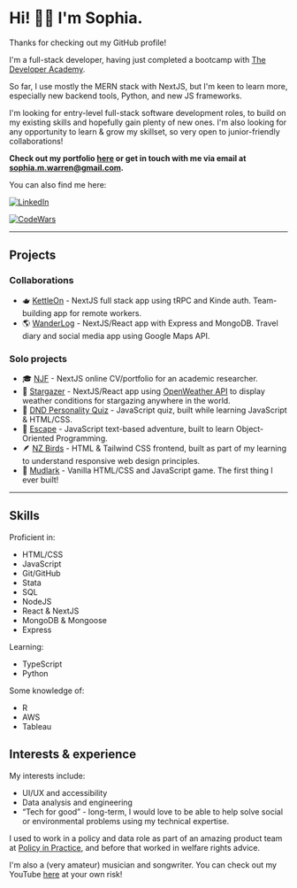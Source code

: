 # Hi! 👋🏻 I'm Sophia.
Thanks for checking out my GitHub profile!

I'm a full-stack developer, having just completed a bootcamp with [The Developer Academy](https://thedeveloperacademy.com/).

So far, I use mostly the MERN stack with NextJS, but I'm keen to learn more, especially new backend tools, Python, and new JS frameworks.

I'm looking for entry-level full-stack software development roles, to build on my existing skills and hopefully gain plenty of new ones.
I'm also looking for any opportunity to learn & grow my skillset, so very open to junior-friendly collaborations!

**Check out my portfolio [here](https://phianova.github.io/portfolio) or get in touch with me via email at sophia.m.warren@gmail.com.**

You can also find me here:

[![LinkedIn](https://img.shields.io/badge/LinkedIn-0A66C2?style=for-the-badge&logo=LinkedIn&logoColor=white)](https://www.linkedin.com/in/sophia-warren-48207913b/)

[![CodeWars](https://www.codewars.com/users/phianova/badges/small)](https://www.codewars.com/users/phianova)

___

## Projects

### Collaborations
- 🫖 [KettleOn](https://kettle-on.vercel.app/) - NextJS full stack app using tRPC and Kinde auth. Team-building app for remote workers.
- 🌎 [WanderLog](https://wanderlogfront.vercel.app/) - NextJS/React app with Express and MongoDB. Travel diary and social media app using Google Maps API.

### Solo projects
- 🎓 [NJF](https://phianova.github.io/njf) - NextJS online CV/portfolio for an academic researcher.
- 🌟 [Stargazer](https://stargazer-puce.vercel.app/) - NextJS/React app using [OpenWeather API](https://openweathermap.org/api) to display weather conditions for stargazing anywhere in the world.
- 🐉 [DND Personality Quiz](https://phianova.github.io/dnd-quiz/) - JavaScript quiz, built while learning JavaScript & HTML/CSS.
- 🍹 [Escape](https://phianova.github.io/adventure-game-assignment/) - JavaScript text-based adventure, built to learn Object-Oriented Programming.
- 🪶 [NZ Birds](https://phianova.github.io/nz-birds/) - HTML & Tailwind CSS frontend, built as part of my learning to understand responsive web design principles.
- 🐾 [Mudlark](https://phianova.github.io/mudlark/) - Vanilla HTML/CSS and JavaScript game. The first thing I ever built!

___

## Skills

Proficient in:
- HTML/CSS
- JavaScript
- Git/GitHub
- Stata
- SQL
- NodeJS
- React & NextJS
- MongoDB & Mongoose
- Express

Learning:
- TypeScript
- Python

Some knowledge of:
- R
- AWS
- Tableau


## Interests & experience

My interests include:
- UI/UX and accessibility
- Data analysis and engineering
- “Tech for good” - long-term, I would love to be able to help solve social or environmental problems using my technical expertise.

I used to work in a policy and data role as part of an amazing product team at [Policy in Practice](https://www.betteroffcalculator.co.uk/login, "Policy in Practice Better Off Calculator"), and before that worked in welfare rights advice.

I'm also a (very amateur) musician and songwriter. You can check out my YouTube [here](https://www.youtube.com/@warrenova2112) at your own risk!
